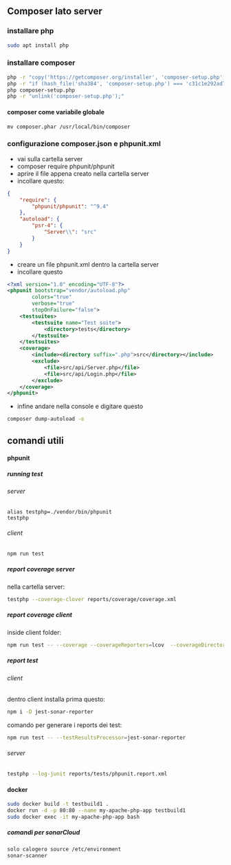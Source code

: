 
## Composer lato server
### installare php
``` bash
sudo apt install php
```
### installare composer
``` bash
php -r "copy('https://getcomposer.org/installer', 'composer-setup.php');"
php -r "if (hash_file('sha384', 'composer-setup.php') === 'c31c1e292ad7be5f49291169c0ac8f683499edddcfd4e42232982d0fd193004208a58ff6f353fde0012d35fdd72bc394') { echo 'Installer verified'; } else { echo 'Installer corrupt'; unlink('composer-setup.php'); } echo PHP_EOL;"
php composer-setup.php
php -r "unlink('composer-setup.php');"
```

#### composer come variabile globale

    mv composer.phar /usr/local/bin/composer

### configurazione composer.json e phpunit.xml
- vai sulla cartella server
- composer require phpunit/phpunit
- aprire il file appena creato nella cartella server
- incollare questo:
``` JSON
{
    "require": {
        "phpunit/phpunit": "^9.4"
    },
    "autoload": {
        "psr-4": {
            "Server\\": "src"
        }
    }
}
```
- creare un file phpunit.xml dentro la cartella server
- incollare questo
``` XML
<?xml version="1.0" encoding="UTF-8"?>
<phpunit bootstrap="vendor/autoload.php"
        colors="true"
        verbose="true"
        stopOnFailure="false">
    <testsuites>
        <testsuite name="Test suite">
            <directory>tests</directory>
        </testsuite>
    </testsuites>
    <coverage>
        <include><directory suffix=".php">src</directory></include>
        <exclude>
            <file>src/api/Server.php</file>
            <file>src/api/Login.php</file>
        </exclude>
    </coverage>
</phpunit>
```
- infine andare nella console e digitare questo

``` bash
composer dump-autoload -o
```

## comandi utili
#### phpunit
##### running test
###### server
    alias testphp=./vendor/bin/phpunit
    testphp
###### client
 ``` bash
 npm run test
 ```
##### report coverage server
nella cartella server:

``` bash
testphp --coverage-clover reports/coverage/coverage.xml
```
##### report coverage client
inside client folder:
``` bash
npm run test -- --coverage --coverageReporters=lcov  --coverageDirectory=reports/coverage
```
##### report test
###### client
dentro client installa prima questo: 
``` bash
npm i -D jest-sonar-reporter
```
comando per generare i reports dei test:

``` bash
npm run test -- --testResultsProcessor=jest-sonar-reporter
```
###### server
``` bash
testphp --log-junit reports/tests/phpunit.report.xml
```

#### docker 
``` bash
sudo docker build -t testbuild1 .
docker run -d -p 80:80 --name my-apache-php-app testbuild1
sudo docker exec -it my-apache-php-app bash
``` 
##### comandi per sonarCloud
```bash
solo calogero source /etc/environment 
sonar-scanner
```